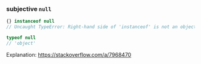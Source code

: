 ### subjective `null`

```js
{} instanceof null
// Uncaught TypeError: Right-hand side of 'instanceof' is not an object
```

```js
typeof null
// 'object'
```

Explanation: https://stackoverflow.com/a/7968470
